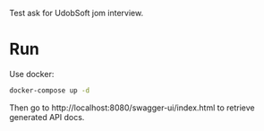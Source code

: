 Test ask for UdobSoft jom interview.

# Run
Use docker:
```bash
docker-compose up -d
```
Then go to http://localhost:8080/swagger-ui/index.html to retrieve generated API docs.